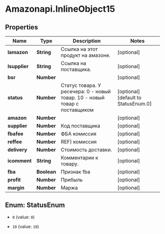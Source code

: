 # Amazonapi.InlineObject15

## Properties

Name | Type | Description | Notes
------------ | ------------- | ------------- | -------------
**lamazon** | **String** | Ссылка на этот продукт на амазоне. | [optional] 
**lsupplier** | **String** | Ссылка на поставщика. | [optional] 
**bsr** | **Number** |  | [optional] 
**status** | **Number** |  Статус товара. У ресечера: 0 - новый товар.  10 - новый товар с поставщиком | [optional] [default to StatusEnum.0]
**amazon** | **Number** |  | [optional] 
**supplier** | **Number** | Код поставщика | [optional] 
**fbafee** | **Number** | ФБА комиссия | [optional] 
**reffee** | **Number** | REF) комиссия | [optional] 
**delivery** | **Number** | Стоимость доставки. | [optional] 
**icomment** | **String** | Комментарии к товару. | [optional] 
**fba** | **Boolean** | Признак fba | [optional] 
**profit** | **Number** | Прибыль | [optional] 
**margin** | **Number** | Маржа | [optional] 



## Enum: StatusEnum


* `0` (value: `0`)

* `10` (value: `10`)




